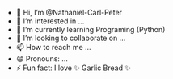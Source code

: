 - 👋 Hi, I’m @Nathaniel-Carl-Peter
- 👀 I’m interested in ...
- 🌱 I’m currently learning Programing (Python)
- 💞️ I’m looking to collaborate on ...
- 📫 How to reach me ...
- 😄 Pronouns: ...
- ⚡ Fun fact: I love ✨ Garlic Bread ✨

<!---
Nathaniel-Carl-Peter/Nathaniel-Carl-Peter is a ✨ special ✨ repository because its `README.md` (this file) appears on your GitHub profile.
You can click the Preview link to take a look at your changes.
--->
